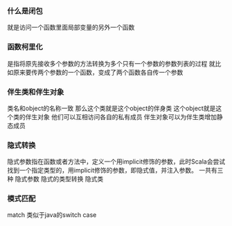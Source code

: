 ### 什么是闭包
就是访问一个函数里面局部变量的另外一个函数


### 函数柯里化
是指将原先接收多个参数的方法转换为多个只有一个参数的参数列表的过程
就比如原来要传两个参数的一个函数，变成了两个函数各自传一个参数


### 伴生类和伴生对象
类名和object的名称一致
那么这个类就是这个object的伴身类
这个object就是这个类的伴生对象
他们可以互相访问各自的私有成员 
伴生对象可以为伴生类增加静态成员


### 隐式转换
隐式参数指在函数或者方法中，定义一个用implicit修饰的参数，此时Scala会尝试找到一个指定类型的，用implicit修饰的参数，即隐式值，并注入参数。
一共有三种
隐式参数
隐式的类型转换
隐式类

### 模式匹配
match 
类似于java的switch case 
